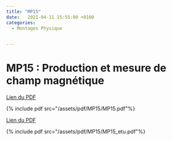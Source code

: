 ```yaml
---
title: "MP15"
date:   2021-04-11 15:55:00 +0100
categories:
  - Montages Physique

  
---
```


# MP15 : Production et mesure de champ magnétique

[Lien du PDF](/assets/pdf/MP15/MP15.pdf)

{% include pdf src="/assets/pdf/MP15/MP15.pdf"%}

[Lien du PDF](/assets/pdf/MP15/MP15_etu.pdf)

{% include pdf src="/assets/pdf/MP15/MP15_etu.pdf"%}





